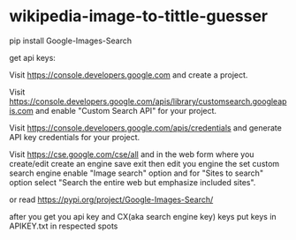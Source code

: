 # wikipedia-image-to-tittle-guesser

pip install Google-Images-Search

get api keys:

Visit https://console.developers.google.com and create a project.

Visit https://console.developers.google.com/apis/library/customsearch.googleapis.com and enable "Custom Search API" for your project.

Visit https://console.developers.google.com/apis/credentials and generate API key credentials for your project.

Visit https://cse.google.com/cse/all and in the web form where you create/edit create an engine save exit then edit you engine the set custom search engine enable "Image search" option and for "Sites to search" option select "Search the entire web but emphasize included sites".

or read https://pypi.org/project/Google-Images-Search/

after you get you api key and CX(aka search engine key) keys put keys in APIKEY.txt in respected spots
